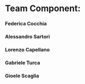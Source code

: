 # Team Component: 
### Federica Cocchia
### Alessandro Sartori
### Lorenzo Capellano
### Gabriele Turca
### Gioele Scaglia
